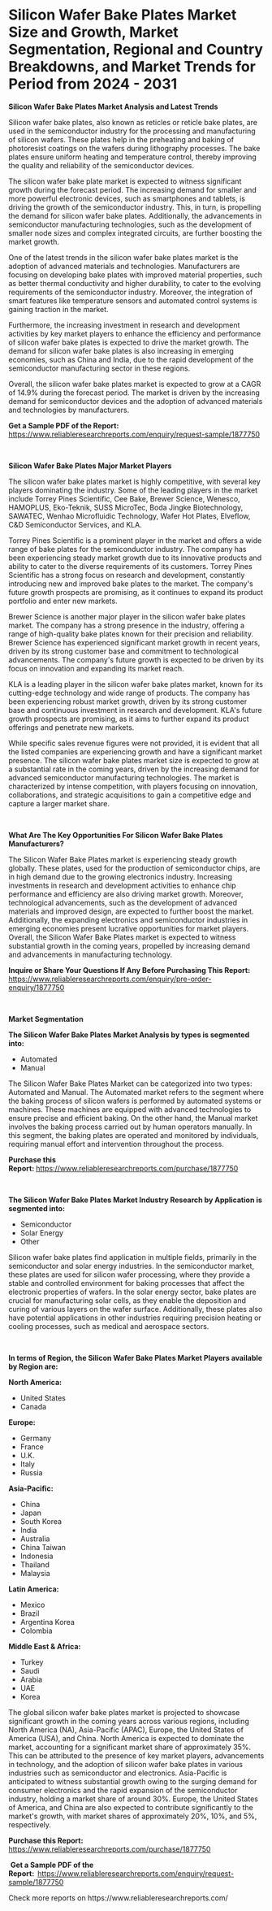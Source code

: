 <p><h1>Silicon Wafer Bake Plates Market Size and Growth, Market Segmentation, Regional and Country Breakdowns, and Market Trends for Period from 2024 -  2031</h1></p><p><strong>Silicon Wafer Bake Plates Market Analysis and Latest Trends</strong></p>
<p><p>Silicon wafer bake plates, also known as reticles or reticle bake plates, are used in the semiconductor industry for the processing and manufacturing of silicon wafers. These plates help in the preheating and baking of photoresist coatings on the wafers during lithography processes. The bake plates ensure uniform heating and temperature control, thereby improving the quality and reliability of the semiconductor devices.</p><p>The silicon wafer bake plate market is expected to witness significant growth during the forecast period. The increasing demand for smaller and more powerful electronic devices, such as smartphones and tablets, is driving the growth of the semiconductor industry. This, in turn, is propelling the demand for silicon wafer bake plates. Additionally, the advancements in semiconductor manufacturing technologies, such as the development of smaller node sizes and complex integrated circuits, are further boosting the market growth.</p><p>One of the latest trends in the silicon wafer bake plates market is the adoption of advanced materials and technologies. Manufacturers are focusing on developing bake plates with improved material properties, such as better thermal conductivity and higher durability, to cater to the evolving requirements of the semiconductor industry. Moreover, the integration of smart features like temperature sensors and automated control systems is gaining traction in the market.</p><p>Furthermore, the increasing investment in research and development activities by key market players to enhance the efficiency and performance of silicon wafer bake plates is expected to drive the market growth. The demand for silicon wafer bake plates is also increasing in emerging economies, such as China and India, due to the rapid development of the semiconductor manufacturing sector in these regions.</p><p>Overall, the silicon wafer bake plates market is expected to grow at a CAGR of 14.9% during the forecast period. The market is driven by the increasing demand for semiconductor devices and the adoption of advanced materials and technologies by manufacturers.</p></p>
<p><strong>Get a Sample PDF of the Report:&nbsp;</strong> <a href="https://www.reliableresearchreports.com/enquiry/request-sample/1877750">https://www.reliableresearchreports.com/enquiry/request-sample/1877750</a></p>
<p>&nbsp;</p>
<p><strong>Silicon Wafer Bake Plates Major Market Players</strong></p>
<p><p>The silicon wafer bake plates market is highly competitive, with several key players dominating the industry. Some of the leading players in the market include Torrey Pines Scientific, Cee Bake, Brewer Science, Wenesco, HAMOPLUS, Eko-Teknik, SUSS MicroTec, Boda Jingke Biotechnology, SAWATEC, Wenhao Microfluidic Technology, Wafer Hot Plates, Elveflow, C&D Semiconductor Services, and KLA.</p><p>Torrey Pines Scientific is a prominent player in the market and offers a wide range of bake plates for the semiconductor industry. The company has been experiencing steady market growth due to its innovative products and ability to cater to the diverse requirements of its customers. Torrey Pines Scientific has a strong focus on research and development, constantly introducing new and improved bake plates to the market. The company's future growth prospects are promising, as it continues to expand its product portfolio and enter new markets.</p><p>Brewer Science is another major player in the silicon wafer bake plates market. The company has a strong presence in the industry, offering a range of high-quality bake plates known for their precision and reliability. Brewer Science has experienced significant market growth in recent years, driven by its strong customer base and commitment to technological advancements. The company's future growth is expected to be driven by its focus on innovation and expanding its market reach.</p><p>KLA is a leading player in the silicon wafer bake plates market, known for its cutting-edge technology and wide range of products. The company has been experiencing robust market growth, driven by its strong customer base and continuous investment in research and development. KLA's future growth prospects are promising, as it aims to further expand its product offerings and penetrate new markets.</p><p>While specific sales revenue figures were not provided, it is evident that all the listed companies are experiencing growth and have a significant market presence. The silicon wafer bake plates market size is expected to grow at a substantial rate in the coming years, driven by the increasing demand for advanced semiconductor manufacturing technologies. The market is characterized by intense competition, with players focusing on innovation, collaborations, and strategic acquisitions to gain a competitive edge and capture a larger market share.</p></p>
<p>&nbsp;</p>
<p><strong>What Are The Key Opportunities For Silicon Wafer Bake Plates Manufacturers?</strong></p>
<p><p>The Silicon Wafer Bake Plates market is experiencing steady growth globally. These plates, used for the production of semiconductor chips, are in high demand due to the growing electronics industry. Increasing investments in research and development activities to enhance chip performance and efficiency are also driving market growth. Moreover, technological advancements, such as the development of advanced materials and improved design, are expected to further boost the market. Additionally, the expanding electronics and semiconductor industries in emerging economies present lucrative opportunities for market players. Overall, the Silicon Wafer Bake Plates market is expected to witness substantial growth in the coming years, propelled by increasing demand and advancements in manufacturing technology.</p></p>
<p><strong>Inquire or Share Your Questions If Any Before Purchasing This Report:</strong> <a href="https://www.reliableresearchreports.com/enquiry/pre-order-enquiry/1877750">https://www.reliableresearchreports.com/enquiry/pre-order-enquiry/1877750</a></p>
<p>&nbsp;</p>
<p><strong>Market Segmentation</strong></p>
<p><strong>The Silicon Wafer Bake Plates Market Analysis by types is segmented into:</strong></p>
<p><ul><li>Automated</li><li>Manual</li></ul></p>
<p><p>The Silicon Wafer Bake Plates Market can be categorized into two types: Automated and Manual. The Automated market refers to the segment where the baking process of silicon wafers is performed by automated systems or machines. These machines are equipped with advanced technologies to ensure precise and efficient baking. On the other hand, the Manual market involves the baking process carried out by human operators manually. In this segment, the baking plates are operated and monitored by individuals, requiring manual effort and intervention throughout the process.</p></p>
<p><strong>Purchase this Report:&nbsp;</strong><a href="https://www.reliableresearchreports.com/purchase/1877750">https://www.reliableresearchreports.com/purchase/1877750</a></p>
<p>&nbsp;</p>
<p><strong>The Silicon Wafer Bake Plates Market Industry Research by Application is segmented into:</strong></p>
<p><ul><li>Semiconductor</li><li>Solar Energy</li><li>Other</li></ul></p>
<p><p>Silicon wafer bake plates find application in multiple fields, primarily in the semiconductor and solar energy industries. In the semiconductor market, these plates are used for silicon wafer processing, where they provide a stable and controlled environment for baking processes that affect the electronic properties of wafers. In the solar energy sector, bake plates are crucial for manufacturing solar cells, as they enable the deposition and curing of various layers on the wafer surface. Additionally, these plates also have potential applications in other industries requiring precision heating or cooling processes, such as medical and aerospace sectors.</p></p>
<p>&nbsp;</p>
<p><strong>In terms of Region, the Silicon Wafer Bake Plates Market Players available by Region are:</strong></p>
<p>
    <p> <strong> North America: </strong>
        <ul>
            <li>United States</li>
            <li>Canada</li>
        </ul>
        </p> 
    <p> <strong> Europe: </strong>
        <ul>
            <li>Germany</li>
            <li>France</li>
            <li>U.K.</li>
            <li>Italy</li>
            <li>Russia</li>
        </ul>
        </p> 
    <p> <strong> Asia-Pacific: </strong>
        <ul>
            <li>China</li>
            <li>Japan</li>
            <li>South Korea</li>
            <li>India</li>
            <li>Australia</li>
            <li>China Taiwan</li>
            <li>Indonesia</li>
            <li>Thailand</li>
            <li>Malaysia</li>
        </ul>
        </p> 
    <p> <strong> Latin America: </strong>
        <ul>
            <li>Mexico</li>
            <li>Brazil</li>
            <li>Argentina Korea</li>
            <li>Colombia</li>
        </ul>
        </p> 
    <p> <strong> Middle East & Africa: </strong>
        <ul>
            <li>Turkey</li>
            <li>Saudi</li>
            <li>Arabia</li>
            <li>UAE</li>
            <li>Korea</li>
        </ul>
    </p>
    </p>
<p><p>The global silicon wafer bake plates market is projected to showcase significant growth in the coming years across various regions, including North America (NA), Asia-Pacific (APAC), Europe, the United States of America (USA), and China. North America is expected to dominate the market, accounting for a significant market share of approximately 35%. This can be attributed to the presence of key market players, advancements in technology, and the adoption of silicon wafer bake plates in various industries such as semiconductor and electronics. Asia-Pacific is anticipated to witness substantial growth owing to the surging demand for consumer electronics and the rapid expansion of the semiconductor industry, holding a market share of around 30%. Europe, the United States of America, and China are also expected to contribute significantly to the market's growth, with market shares of approximately 20%, 10%, and 5%, respectively.</p></p>
<p><strong>Purchase this Report: </strong><a href="https://www.reliableresearchreports.com/purchase/1877750">https://www.reliableresearchreports.com/purchase/1877750</a></p>
<p>&nbsp;<strong>Get a Sample PDF of the Report:&nbsp;&nbsp;</strong><a href="https://www.reliableresearchreports.com/enquiry/request-sample/1877750">https://www.reliableresearchreports.com/enquiry/request-sample/1877750</a></p>
<p><strong></strong></p>
<p>Check more reports on https://www.reliableresearchreports.com/</p>